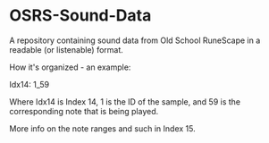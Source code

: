 # OSRS-Sound-Data
A repository containing sound data from Old School RuneScape in a readable (or listenable) format.


How it's organized - an example:


Idx14: 1_59


Where Idx14 is Index 14, 1 is the ID of the sample, 
and 59 is the corresponding note that is being played.

More info on the note ranges and such in Index 15.
